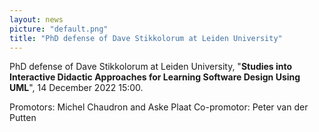 ```yaml
---
layout: news
picture: "default.png"
title: "PhD defense of Dave Stikkolorum at Leiden University"
---
```


PhD defense of Dave Stikkolorum at Leiden University, "__Studies into Interactive Didactic Approaches for Learning Software Design Using UML__", 14 December 2022 15:00.

Promotors: Michel Chaudron and Aske Plaat
Co-promotor: Peter van der Putten